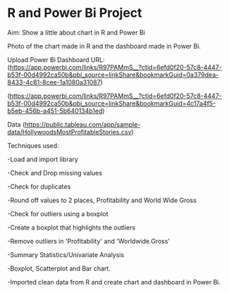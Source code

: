 # R and Power Bi Project
Aim: Show a little about chart in R and Power Bi

Photo of the chart made in R and the dashboard made in Power Bi.








Upload Power Bi Dashboard URL:
(https://app.powerbi.com/links/R97PAMmS__?ctid=6efd0f20-57c8-4447-b53f-00d4992ca50b&pbi_source=linkShare&bookmarkGuid=0a379dea-8433-4c81-8cee-1a1080a31087)

(https://app.powerbi.com/links/R97PAMmS__?ctid=6efd0f20-57c8-4447-b53f-00d4992ca50b&pbi_source=linkShare&bookmarkGuid=4c17a4f5-b5eb-456b-a451-5b640134b1ed)

Data (https://public.tableau.com/app/sample-data/HollywoodsMostProfitableStories.csv)

Techniques used:

-Load and import library

-Check and Drop missing values

-Check for duplicates

-Round off values to 2 places, Profitability and World Wide Gross

-Check for outliers using a boxplot

-Create a boxplot that highlights the outliers

-Remove outliers in 'Profitability' and 'Worldwide.Gross'

-Summary Statistics/Univariate Analysis

-Boxplot, Scatterplot and Bar chart.

-Imported clean data from R and create chart and dashboard in Power Bi.

